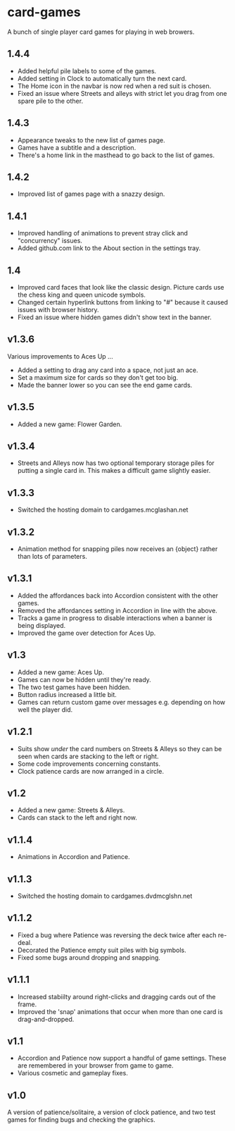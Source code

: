 # card-games
A bunch of single player card games for playing in web browers.

## 1.4.4
* Added helpful pile labels to some of the games.
* Added setting in Clock to automatically turn the next card.
* The Home icon in the navbar is now red when a red suit is chosen.
* Fixed an issue where Streets and alleys with strict let you drag from one spare pile to the other.

## 1.4.3
* Appearance tweaks to the new list of games page.
* Games have a subtitle and a description.
* There's a home link in the masthead to go back to the list of games.

## 1.4.2
* Improved list of games page with a snazzy design.

## 1.4.1
* Improved handling of animations to prevent stray click and "concurrency" issues.
* Added github.com link to the About section in the settings tray.

## 1.4
* Improved card faces that look like the classic design. Picture cards use the chess king and queen unicode symbols.
* Changed certain hyperlink buttons from linking to "#" because it caused issues with browser history.
* Fixed an issue where hidden games didn't show text in the banner.

## v1.3.6
Various improvements to Aces Up ...
* Added a setting to drag any card into a space, not just an ace.
* Set a maximum size for cards so they don't get too big.
* Made the banner lower so you can see the end game cards.

## v1.3.5
* Added a new game: Flower Garden.

## v1.3.4
* Streets and Alleys now has two optional temporary storage piles for putting a single card in. This makes a difficult game slightly easier.

## v1.3.3
* Switched the hosting domain to cardgames.mcglashan.net

## v1.3.2
* Animation method for snapping piles now receives an {object} rather than lots of parameters.

## v1.3.1
* Added the affordances back into Accordion consistent with the other games.
* Removed the affordances setting in Accordion in line with the above.
* Tracks a game in progress to disable interactions when a banner is being displayed.
* Improved the game over detection for Aces Up.

## v1.3
* Added a new game: Aces Up.
* Games can now be hidden until they're ready.
* The two test games have been hidden.
* Button radius increased a little bit.
* Games can return custom game over messages e.g. depending on how well the player did.

## v1.2.1
* Suits show _under_ the card numbers on Streets & Alleys so they can be seen when cards are stacking to the left or right.
* Some code improvements concerning constants.
* Clock patience cards are now arranged in a circle.

## v1.2
* Added a new game: Streets & Alleys.
* Cards can stack to the left and right now.

## v1.1.4
* Animations in Accordion and Patience.

## v1.1.3
* Switched the hosting domain to cardgames.dvdmcglshn.net

## v1.1.2
* Fixed a bug where Patience was reversing the deck twice after each re-deal.
* Decorated the Patience empty suit piles with big symbols.
* Fixed some bugs around dropping and snapping.

## v1.1.1
* Increased stabiilty around right-clicks and dragging cards out of the frame.
* Improved the 'snap' animations that occur when more than one card is drag-and-dropped.

## v1.1
* Accordion and Patience now support a handful of game settings. These are remembered in your browser from game to game.
* Various cosmetic and gameplay fixes.

## v1.0
A version of patience/solitaire, a version of clock patience, and two test games for finding bugs and checking the graphics.

